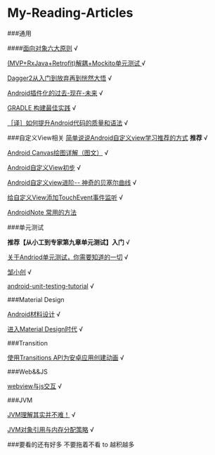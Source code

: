 # My-Reading-Articles

###通用

####[面向对象六大原则](http://www.devtf.cn/?p=1134) √

[(MVP+RxJava+Retrofit)解耦+Mockito单元测试 ](http://www.jianshu.com/p/cdfeb6c3d099?from=singlemessage&isappinstalled=0) √

[Dagger2从入门到放弃再到恍然大悟](http://www.jcodecraeer.com/a/anzhuokaifa/androidkaifa/2016/0528/4307.html) √

[Android插件化的过去-现在-未来](http://mp.weixin.qq.com/s?__biz=MzA4MjU5NTY0NA==&mid=2653418673&idx=2&sn=a8de881ba21a7229c5fa84d0f9abbd8f&scene=23&srcid=0510aXhbr0IvVD6ghbPvmyvr#rd) √

[GRADLE 构建最佳实践](http://mp.weixin.qq.com/s?__biz=MzA4MjU5NTY0NA==&mid=2653418586&idx=1&sn=6d85a5733bac3d1e462e908cc49d9502&scene=23&srcid=0428ywjzsQlTKhCi7L7pq0j8#rd) √

[［译］如何提升Android代码的质量和语法](https://mp.weixin.qq.com/s?__biz=MzA4MjU5NTY0NA==&mid=405869129&idx=1&sn=7e741439b66095f9b72152d02d226a75)  √

###自定义View相关
[简单说说Android自定义view学习推荐的方式](http://blog.csdn.net/wingichoy/article/details/50483101) **推荐** √

[Android Canvas绘图详解（图文）](http://www.jcodecraeer.com/a/anzhuokaifa/androidkaifa/2012/1212/703.html) √

[Android自定义View初步](http://www.jcodecraeer.com/a/anzhuokaifa/androidkaifa/2015/0606/3001.html) √

[Android自定义view进阶-- 神奇的贝塞尔曲线](http://blog.csdn.net/wingichoy/article/details/50492828) √

[给自定义View添加TouchEvent事件监听](http://www.cnblogs.com/lhyz/p/4431066.html) √

[AndroidNote 常用的方法](https://github.com/GcsSloop/AndroidNote)

###单元测试

**推荐【从小工到专家第九章单元测试】入门**  √

[关于Andriod单元测试，你需要知道的一切](http://mp.weixin.qq.com/s?__biz=MzAwNzc4OTYwMA==&mid=2653509699&idx=1&sn=246aa732360b1210f0c2a28248e6523f&scene=23&srcid=06081jWwrFtDnT4gE598V9SI#rd)  √

[邹小创](http://chriszou.com/)  √

[android-unit-testing-tutorial](https://github.com/ChrisZou/android-unit-testing-tutorial)  √

###Material Design

[Android材料设计](http://www.jianshu.com/collection/06bbfc49e803)  √

[进入Material Design时代](http://www.androidchina.net/1381.html)  √

###Transition

[使用Transitions API为安卓应用创建动画](http://www.jcodecraeer.com/a/anzhuokaifa/androidkaifa/2015/0525/2925.html) √

###Web&&JS

[webview与js交互](http://www.cnblogs.com/vanezkw/archive/2012/07/02/2572799.html) √

###JVM

[ JVM理解其实并不难！](http://blog.csdn.net/huachao1001/article/details/51533132) √

[ JVM对象引用与内存分配策略](http://blog.csdn.net/huachao1001/article/details/51547290) √



###要看的还有好多  不要拖着不看 to 越积越多
